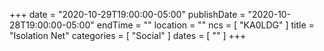 +++
date = "2020-10-29T19:00:00-05:00"
publishDate = "2020-10-28T19:00:00-05:00"
endTime = ""
location = ""
ncs = [ "KA0LDG" ]
title = "Isolation Net"
categories = [ "Social" ]
dates = [ "" ]
+++
